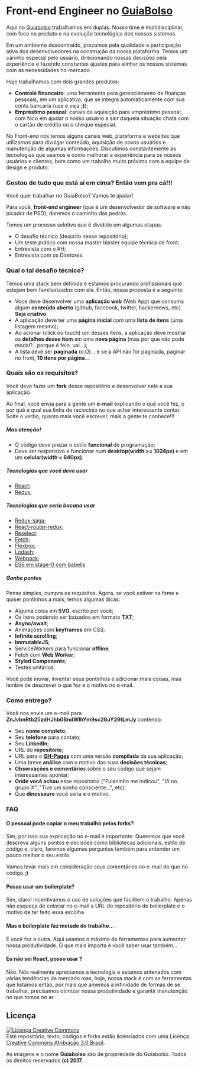 # Front-end Engineer no [GuiaBolso](https://www.guiabolso.com.br)

Aqui no [Guiabolso](https://www.guiabolso.com.br) trabalhamos em duplas. Nosso time é multidisciplinar, com foco no produto e na evolução tecnológica dos nossos sistemas. 

Em um ambiente descontraído, prezamos pela qualidade e participação ativa dos desenvolvedores na construção da nossa plataforma. Temos um carinho especial pelo usuário, direcionando nossas decisões pela experiência e fazendo constantes ajustes para alinhar os nossos sistemas com as necessidades no mercado.

Hoje trabalhamos com dois grandes produtos:

- **Controle financeiro**: uma ferramenta para gerenciamento de finanças pessoais, em um aplicativo, que se integra automaticamente com sua conta bancária (use e veja **;)**);
- **Empréstimo pessoal**: canais de aquisição para empréstimo pessoal, com foco em ajudar o nosso usuário a sair daquela situação chata com o cartão de crédito ou o cheque especial.

No Front-end nós temos alguns canais web, plataforma e websites que utilizamos para divulgar conteúdo, aquisição de novos usuários e manutenção de algumas informações. Discutimos constantemente as tecnologias que usamos e como melhorar a experiência para os nossos usuários e clientes, bem como um trabalho muito próximo com a equipe de design e produto.

### Gostou de tudo que está aí em cima? Então vem pra cá!!!

Você quer trabalhar no GuiaBolso? Vamos te ajudar!

Para você, **front-end engineer** (que é um desenvolvedor de software e não picador de PSD), daremos o caminho das pedras.

Temos um processo seletivo que é dividido em algumas etapas. 

- O desafio técnico (descrito nesse repositório);
- Um teste prático com nossa master blaster equipe técnica de front;
- Entrevista com o RH;
- Entrevista com os Diretores.

### Qual o tal desafio técnico?

Temos uma stack bem definida e estamos procurando profissionais que estejam bem familiarizados com ela. Então, nossa proposta é a seguinte:

- Voce deve desenvolver uma **aplicação web** (Web App) que consuma algum **conteúdo aberto** (github, facebook, twitter, hackernews, etc). **Seja criativo**;
- A aplicação deve ter uma **página inicial** com uma **lista de itens** (uma listagem mesmo);
- Ao acionar (click ou touch) um desses itens, a aplicação deve mostrar os **detalhes desse item** em uma **nova página** (mas por que não pode modal?...porque é feio, uai...);
- A lista deve ser **paginada** (o.O)... e se a API não for paginada, paginar no front, **10 itens por página**...

### Quais são os requisitos?

Você deve fazer um **fork** desse repositório e desenvolver nele a sua aplicação. 

Ao final, você envia para a gente um **e-mail** explicando o quê você fez, o por quê e qual sua linha de raciocínio no que achar interessante contar. Solte o verbo, quanto mais você escrever, mais a gente te conhece!!!

##### Mas atenção!

- O código deve prezar o estilo **funcional** de programação;
- Deve ser responsivo e funcionar num **desktop(width >= 1024px)** e em um **celular(width < 640px)**.

##### Tecnologias que você deve usar

- [React](https://facebook.github.io/react/);
- [Redux](http://redux.js.org/);

##### Tecnologias que seria bacana usar
- [Redux-saga](https://redux-saga.github.io/redux-saga/);
- [React-router-redux](https://www.npmjs.com/package/react-router-redux);
- [Reselect](https://github.com/reactjs/reselect);
- [Fetch](https://developer.mozilla.org/en/docs/Web/API/Fetch_API);
- [Flexbox](https://developer.mozilla.org/en/docs/Web/CSS/flex);
- [Lodash](https://lodash.com/);
- [Webpack](https://webpack.github.io/);
- [ES6 em stage-0 com babeljs](http://babeljs.io/).

##### Ganhe pontos

Pense simples, cumpra os requisitos. Agora, se você estiver na fome e quiser pontinhos a mais, temos algumas dicas:

- Alguma coisa em **SVG**, escrito por você;
- Os itens podendo ser baixados em formato **TXT**;
- **Async/await**;
- Animações com **keyframes** em CSS;
- **Infinite scrolling**;
- **ImmutableJS**;
- ServiceWorkers para funcionar **offline**;
- Fetch com **Web Worker**;
- **Styled Components**;
- Testes unitários.

Você pode inovar, inventar seus pontinhos e adicionar mais coisas, mas lembre de descrever o que fez e o motivo no e-mail.

### Como entrego?

Você nos envia um e-mail para **ZnJvbnRtb25zdHJhb0BndWlhYm9sc28uY29tLmJy** contendo:

- Seu **nome completo**;
- Seu **telefone** para contato;
- Seu **LinkedIn**;
- URL do **repositório**;
- URL para o [**GH-Pages**](https://pages.github.com/) com uma versão **compilada** da sua aplicação;
- Uma breve **análise** com o motivo das suas **decisões técnicas**;
- **Observações e comentário**s sobre o seu código que sejam interessantes apontar;
- **Onde você achou** esse repositório ("Fulaninho me indicou", "Vi no grupo X", "Tive um sonho consciente...", etc);
- Que **dinossauro** você seria e o motivo.

### FAQ

#### O pessoal pode copiar o meu trabalho pelos forks?

Sim, por isso sua explicação no e-mail é importante. Queremos que você descreva alguns pontos e decisões como bibliotecas adicionais, estilo de código e, claro, faremos algumas perguntas também para entender um pouco melhor o seu estilo.

Vamos levar mais em consideração seus comentários no e-mail do que no código.**;)**

#### Posso usar um boilerplate?

Sim, claro! Incentivamos o uso de soluções que facilitem o trabalho. Apenas não esqueça de colocar no e-mail a URL do repositório do boilerplate e o motivo de ter feito essa escolha.

#### Mas o boilerplate faz metade do trabalho...

E você faz a outra. Aqui usamos o máximo de ferramentas para aumentar nossa produtividade. O que mais importa é você saber usar também...

#### Eu não sei React, posso usar <biblioteca ou framework>?

Não. Nós realmente apreciamos a tecnologia e estamos antenados com várias tendências de mercado mas, hoje, nossa stack é com as ferramentas que listamos então, por mais que amemos a infinidade de formas de se trabalhar, precisamos otimizar nossa produtividade e garantir manutenção no que temos no ar.

## Licença

<a rel="license" href="http://creativecommons.org/licenses/by/3.0/br/"><img alt="Licença Creative Commons" style="border-width:0" src="https://i.creativecommons.org/l/by/3.0/br/88x31.png" /></a><br />Este repositório, texto, códigos e forks estão licenciados com uma Licença <a rel="license" href="http://creativecommons.org/licenses/by/3.0/br/">Creative Commons Atribuição 3.0 Brasil</a>.

As imagens e o nome **Guiabolso** são de propriedade do Guiabolso. Todos os direitos reservados **(c) 2017**.
